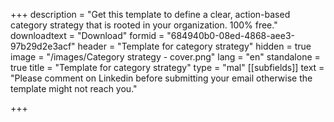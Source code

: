 +++
description = "Get this template to define a clear, action-based category strategy that is rooted in your organization. 100% free."
downloadtext = "Download"
formid = "684940b0-08ed-4868-aee3-97b29d2e3acf"
header = "Template for category strategy"
hidden = true
image = "/images/Category strategy - cover.png"
lang = "en"
standalone = true
title = "Template for category strategy"
type = "mal"
[[subfields]]
text = "Please comment on Linkedin before submitting your email otherwise the template might not reach you.​​"

+++
